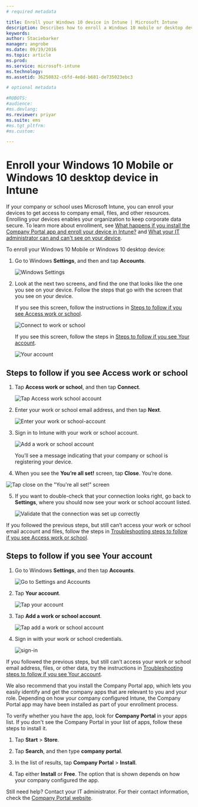 ```yaml
---
# required metadata

title: Enroll your Windows 10 device in Intune | Microsoft Intune
description: Describes how to enroll a Windows 10 mobile or desktop device in Intune
keywords:
author: Staciebarker
manager: angrobe
ms.date: 09/19/2016
ms.topic: article
ms.prod:
ms.service: microsoft-intune
ms.technology:
ms.assetid: 36250832-c6fd-4e8d-b681-de735023ebc3

# optional metadata

#ROBOTS:
#audience:
#ms.devlang:
ms.reviewer: priyar
ms.suite: ems
#ms.tgt_pltfrm:
#ms.custom:

---
```



# Enroll your Windows 10 Mobile or Windows 10 desktop device in Intune

If your company or school uses Microsoft Intune, you can enroll your devices to get access to company email, files, and other resources. Enrolling your devices enables your organization to keep corporate data secure. To learn more about enrollment, see [What happens if you install the Company Portal app and enroll your device in Intune?](what-happens-if-you-install-the-company-portal-app-and-enroll-your-device-in-intune-windows.md) and [What your IT administrator can and can't see on your device](what-can-your-it-administrator-see-when-you-enroll-your-device-in-intune-windows.md).


To enroll your Windows 10 Mobile or Windows 10 desktop device:

1.  Go to Windows  **Settings**, and then and tap **Accounts**.

    ![Windows Settings](./media/w10-enroll-rs1-settings-accounts.png)

2.  Look at the next two screens, and find the one that looks like the one you see on your device. Follow the steps that go with the screen that you see on your device.

	If you see this screen, follow the instructions in [Steps to follow if you see Access work or school](#steps-to-follow-if-you-see-access-work-or-school).

    ![Connect to work or school](./media/w10-enroll-rs1-connect-to-work-or-school.png)

	If you see this screen, follow the steps in [Steps to follow if you see Your account](#steps-to-follow-if-you-see-your-account).

	![Your account](./media/w10-enroll-2-accounts-your-account.png)

## Steps to follow if you see Access work or school

1.  Tap **Access work or school**, and then tap **Connect**.

    ![Tap Access work school account](./media/w10-enroll-rs1-connect-to-work-or-school.png)

2.  Enter your work or school email address, and then tap **Next**.

    ![Enter your work or school-account](./media/w10-enroll-rs1-set-up-work-or-school-account.png)

3. Sign in to Intune with your work or school account.

	![Add a work or school account](./media/w10-enroll-rs1-enter-your-credentials.png)

	You’ll see a message indicating that your company or school is registering your device.

4. When you see the **You’re all set!** screen, tap **Close**. You’re done.

  ![Tap close on the "You're all set!" screen](./media/w10-enroll-rs1-youre-all-set.png)

5. If you want to double-check that your connection looks right, go back to **Settings**, where you should now see your work or school account listed.

	![Validate that the connection was set up correctly](./media/w10-enroll-rs1-validate-successful-enrollment.png)

If you followed the previous steps, but still can’t access your work or school email account and files, follow the steps in [Troubleshooting steps to follow if you see Access work or school](troubleshoot-your-windows-10-device-windows.md#troubleshooting-steps-to-follow-if-you-see-access-work-or-school).


## Steps to follow if you see Your account

1.  Go to Windows **Settings**, and then tap **Accounts**.

    ![Go to Settings and Accounts](./media/W10-enroll-1-settings-accounts.png)

2.  Tap **Your account**.

    ![Tap your account](./media/W10-enroll-2-accounts-your-account.png)

3.  Tap **Add a work or school account**.

	![Tap add a work or school account](./media/w10-enroll-3-add-work-school-acct.png)

4.  Sign in with your work or school credentials.

	![sign-in](./media/W10-enroll-4-sign-in.png)

If you followed the previous steps, but still can't access your work or school email address, files, or other data, try the instructions in [Troubleshooting steps to follow if you see Your account](troubleshoot-your-windows-10-device-windows.md#troubleshooting-steps-to-follow-if-you-see-your-account).

We also recommend that you install the Company Portal app, which lets you easily identify and get the company apps that are relevant to you and your role. Depending on how your company configured Intune, the Company Portal app may have been installed as part of your enrollment process.

To verify whether you have the app, look for **Company Portal** in your apps list. If you don't see the Company Portal in your list of apps, follow these steps to install it.

1.  Tap **Start** &gt; **Store**.

2.  Tap **Search**, and then type **company portal**.

3.  In the list of results, tap **Company Portal** &gt; **Install**.

4.  Tap  either **Install** or **Free**. The option that is shown depends on how your company configured the app.

Still need help? Contact your IT administrator. For their contact information, check the [Company Portal website](http://portal.manage.microsoft.com).


